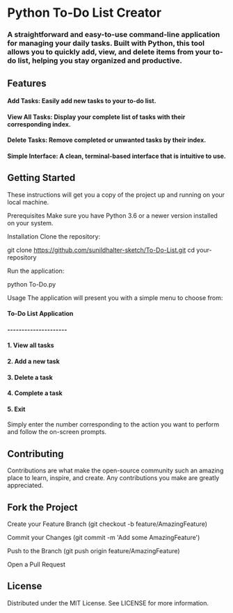 # Python To-Do List Creator
### A straightforward and easy-to-use command-line application for managing your daily tasks. Built with Python, this tool allows you to quickly add, view, and delete items from your to-do list, helping you stay organized and productive.

## Features
#### Add Tasks: Easily add new tasks to your to-do list.

#### View All Tasks: Display your complete list of tasks with their corresponding index.

#### Delete Tasks: Remove completed or unwanted tasks by their index.

#### Simple Interface: A clean, terminal-based interface that is intuitive to use.

## Getting Started
These instructions will get you a copy of the project up and running on your local machine.

Prerequisites
Make sure you have Python 3.6 or a newer version installed on your system.

Installation
Clone the repository:

git clone https://github.com/sunildhalter-sketch/To-Do-List.git
cd your-repository

Run the application:

python To-Do.py

Usage
The application will present you with a simple menu to choose from:

#### To-Do List Application
#### ---------------------
#### 1. View all tasks
#### 2. Add a new task
#### 3. Delete a task
#### 4. Complete a task
#### 5. Exit

Simply enter the number corresponding to the action you want to perform and follow the on-screen prompts.

## Contributing
Contributions are what make the open-source community such an amazing place to learn, inspire, and create. Any contributions you make are greatly appreciated.

## Fork the Project

Create your Feature Branch (git checkout -b feature/AmazingFeature)

Commit your Changes (git commit -m 'Add some AmazingFeature')

Push to the Branch (git push origin feature/AmazingFeature)

Open a Pull Request

## License
Distributed under the MIT License. See LICENSE for more information.
